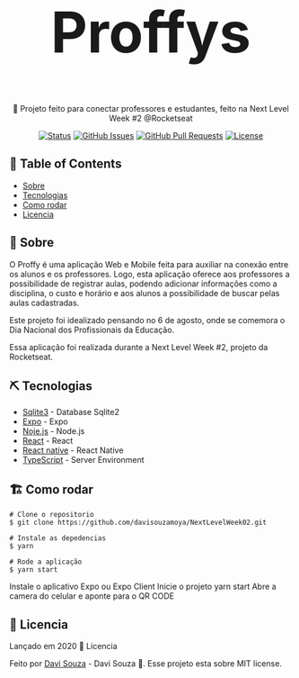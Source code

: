 <p align="center">
  <h1 align="center" style="font-size:100px">Proffys</h1> 
</p>

<p align="center"> 🚀 Projeto feito para conectar professores e estudantes, feito na Next Level Week #2 @Rocketseat

<div align="center">

[![Status](https://img.shields.io/badge/status-active-success.svg)]()
[![GitHub Issues](https://img.shields.io/github/issues/kylelobo/The-Documentation-Compendium.svg)](https://github.com/kylelobo/The-Documentation-Compendium/issues)
[![GitHub Pull Requests](https://img.shields.io/github/issues-pr/kylelobo/The-Documentation-Compendium.svg)](https://github.com/kylelobo/The-Documentation-Compendium/pulls)
[![License](https://img.shields.io/badge/license-MIT-blue.svg)](/LICENSE)

</div>
</p>

## 📝 Table of Contents

- [Sobre](#sobre)
- [Tecnologias](#tecnologias)
- [Como rodar](#como_rodar)
- [Licencia](#licencia)

## 🧐 Sobre <a name = "sobre"></a>

O Proffy é uma aplicação Web e Mobile feita para auxiliar na conexão entre os alunos e os professores. Logo, esta aplicação oferece aos professores a possibilidade de registrar aulas, podendo adicionar informações como a disciplina, o custo e horário e aos alunos a possibilidade de buscar pelas aulas cadastradas.

Este projeto foi idealizado pensando no 6 de agosto, onde se comemora o Dia Nacional dos Profissionais da Educação.

Essa aplicação foi realizada durante a Next Level Week #2, projeto da Rocketseat.

## ⛏️ Tecnologias <a name = "tecnologias"></a>

- [Sqlite3](https://github.com/sqlite/sqlite) - Database Sqlite2
- [Expo](https://docs.expo.io/get-started/installation/) - Expo
- [Noje.js](https://nodejs.org/en/) - Node.js
- [React](https://pt-br.reactjs.org/) - React
- [React native](https://reactnative.dev/) - React Native
- [TypeScript](https://www.typescriptlang.org/) - Server Environment

## 🏗 Como rodar <a name = "como_rodar"></a>

```
# Clone o repositorio
$ git clone https://github.com/davisouzamoya/NextLevelWeek02.git

# Instale as depedencias
$ yarn

# Rode a aplicação
$ yarn start
```
Instale o aplicativo Expo ou Expo Client
Inicie o projeto yarn start
Abre a camera do celular e aponte para o QR CODE

## 📕 Licencia <a name = "licencia"></a>

Lançado em 2020 📕 Licencia

Feito por [Davi Souza](https://www.linkedin.com/in/davi-souza-396439145/) - Davi Souza 🚀. Esse projeto esta sobre MIT license.
